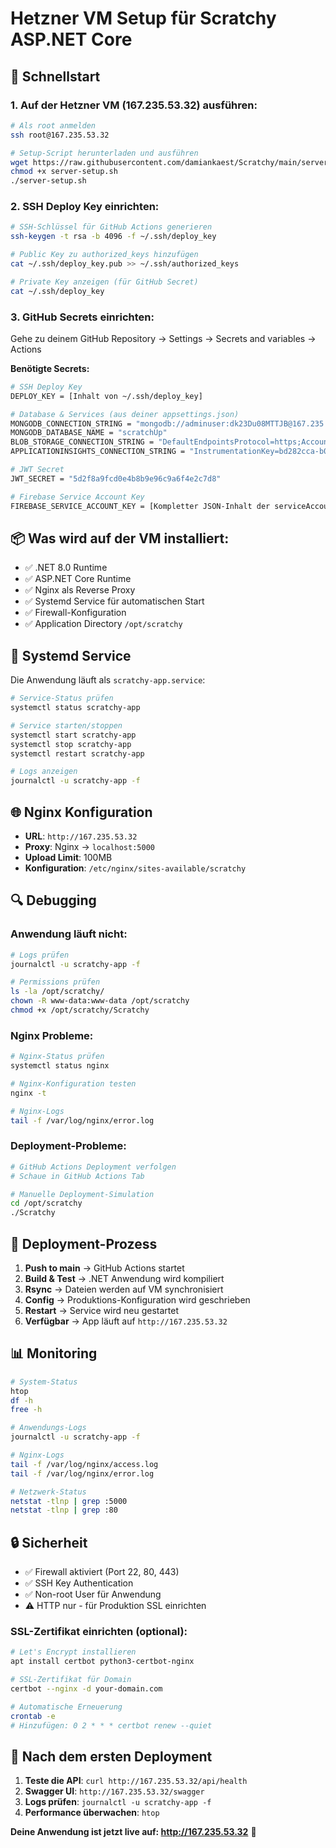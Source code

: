 # Hetzner VM Setup für Scratchy ASP.NET Core

## 🚀 Schnellstart

### 1. Auf der Hetzner VM (167.235.53.32) ausführen:

```bash
# Als root anmelden
ssh root@167.235.53.32

# Setup-Script herunterladen und ausführen
wget https://raw.githubusercontent.com/damiankaest/Scratchy/main/server-setup.sh
chmod +x server-setup.sh
./server-setup.sh
```

### 2. SSH Deploy Key einrichten:

```bash
# SSH-Schlüssel für GitHub Actions generieren
ssh-keygen -t rsa -b 4096 -f ~/.ssh/deploy_key

# Public Key zu authorized_keys hinzufügen
cat ~/.ssh/deploy_key.pub >> ~/.ssh/authorized_keys

# Private Key anzeigen (für GitHub Secret)
cat ~/.ssh/deploy_key
```

### 3. GitHub Secrets einrichten:

Gehe zu deinem GitHub Repository → Settings → Secrets and variables → Actions

**Benötigte Secrets:**

```bash
# SSH Deploy Key
DEPLOY_KEY = [Inhalt von ~/.ssh/deploy_key]

# Database & Services (aus deiner appsettings.json)
MONGODB_CONNECTION_STRING = "mongodb://adminuser:dk23Du08MTTJB@167.235.53.32:27017/admin"
MONGODB_DATABASE_NAME = "scratchUp"
BLOB_STORAGE_CONNECTION_STRING = "DefaultEndpointsProtocol=https;AccountName=scratchyuserimageacc;AccountKey=puskPpfuEsxhQJx+9RxgZbYtCvxza3wvUaKKOIbzKnb4/pfqDF1tU0R6IWDmdRVNJWNJkwEkyLWD+AStq1nm+Q==;EndpointSuffix=core.windows.net"
APPLICATIONINSIGHTS_CONNECTION_STRING = "InstrumentationKey=bd282cca-b01f-4ca3-971e-d2cb3c70a586;IngestionEndpoint=https://germanywestcentral-1.in.applicationinsights.azure.com/;LiveEndpoint=https://germanywestcentral.livediagnostics.monitor.azure.com/;ApplicationId=d2d8228c-cde9-42fb-8efa-ae48d9b418a6"

# JWT Secret
JWT_SECRET = "5d2f8a9fcd0e4b8b9e96c9a6f4e2c7d8"

# Firebase Service Account Key
FIREBASE_SERVICE_ACCOUNT_KEY = [Kompletter JSON-Inhalt der serviceAccountKey.json]
```

## 📦 Was wird auf der VM installiert:

- ✅ .NET 8.0 Runtime
- ✅ ASP.NET Core Runtime
- ✅ Nginx als Reverse Proxy
- ✅ Systemd Service für automatischen Start
- ✅ Firewall-Konfiguration
- ✅ Application Directory `/opt/scratchy`

## 🔧 Systemd Service

Die Anwendung läuft als `scratchy-app.service`:

```bash
# Service-Status prüfen
systemctl status scratchy-app

# Service starten/stoppen
systemctl start scratchy-app
systemctl stop scratchy-app
systemctl restart scratchy-app

# Logs anzeigen
journalctl -u scratchy-app -f
```

## 🌐 Nginx Konfiguration

- **URL**: `http://167.235.53.32`
- **Proxy**: Nginx → `localhost:5000`
- **Upload Limit**: 100MB
- **Konfiguration**: `/etc/nginx/sites-available/scratchy`

## 🔍 Debugging

### Anwendung läuft nicht:
```bash
# Logs prüfen
journalctl -u scratchy-app -f

# Permissions prüfen
ls -la /opt/scratchy/
chown -R www-data:www-data /opt/scratchy
chmod +x /opt/scratchy/Scratchy
```

### Nginx Probleme:
```bash
# Nginx-Status prüfen
systemctl status nginx

# Nginx-Konfiguration testen
nginx -t

# Nginx-Logs
tail -f /var/log/nginx/error.log
```

### Deployment-Probleme:
```bash
# GitHub Actions Deployment verfolgen
# Schaue in GitHub Actions Tab

# Manuelle Deployment-Simulation
cd /opt/scratchy
./Scratchy
```

## 🚀 Deployment-Prozess

1. **Push to main** → GitHub Actions startet
2. **Build & Test** → .NET Anwendung wird kompiliert
3. **Rsync** → Dateien werden auf VM synchronisiert
4. **Config** → Produktions-Konfiguration wird geschrieben
5. **Restart** → Service wird neu gestartet
6. **Verfügbar** → App läuft auf `http://167.235.53.32`

## 📊 Monitoring

```bash
# System-Status
htop
df -h
free -h

# Anwendungs-Logs
journalctl -u scratchy-app -f

# Nginx-Logs
tail -f /var/log/nginx/access.log
tail -f /var/log/nginx/error.log

# Netzwerk-Status
netstat -tlnp | grep :5000
netstat -tlnp | grep :80
```

## 🔒 Sicherheit

- ✅ Firewall aktiviert (Port 22, 80, 443)
- ✅ SSH Key Authentication
- ✅ Non-root User für Anwendung
- ⚠️ HTTP nur - für Produktion SSL einrichten

### SSL-Zertifikat einrichten (optional):
```bash
# Let's Encrypt installieren
apt install certbot python3-certbot-nginx

# SSL-Zertifikat für Domain
certbot --nginx -d your-domain.com

# Automatische Erneuerung
crontab -e
# Hinzufügen: 0 2 * * * certbot renew --quiet
```

## 🎯 Nach dem ersten Deployment

1. **Teste die API**: `curl http://167.235.53.32/api/health`
2. **Swagger UI**: `http://167.235.53.32/swagger`
3. **Logs prüfen**: `journalctl -u scratchy-app -f`
4. **Performance überwachen**: `htop`

**Deine Anwendung ist jetzt live auf: http://167.235.53.32** 🎉
